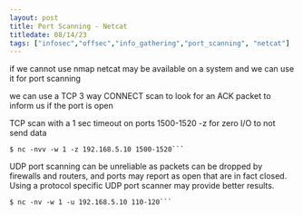 ```yaml
---
layout: post
title: Port Scanning - Netcat
titledate: 08/14/23
tags: ["infosec","offsec","info_gathering","port_scanning", "netcat"]
---
```


if we cannot use nmap netcat may be available on a system and we can use it for port scanning

we can use a TCP 3 way CONNECT scan to look for an ACK packet to inform us if the port is open

TCP scan with a 1 sec timeout on ports 1500-1520 -z for zero I/O to not send data

    $ nc -nvv -w 1 -z 192.168.5.10 1500-1520```

UDP port scanning can be unreliable as packets can be dropped by firewalls and routers, and ports may report as open that are in fact closed. Using a protocol specific UDP port scanner may provide better results.

    $ nc -nv -w 1 -u 192.168.5.10 110-120```